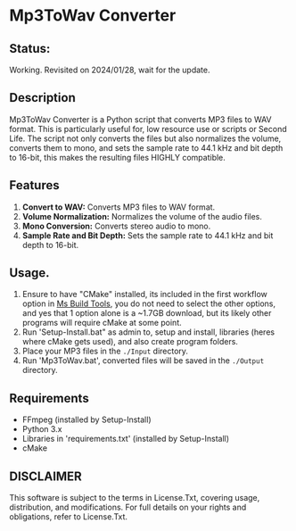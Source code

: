 # Mp3ToWav Converter
## Status:
Working. Revisited on 2024/01/28, wait for the update.  

## Description
Mp3ToWav Converter is a Python script that converts MP3 files to WAV format. This is particularly useful for, low resource use or scripts or Second Life. The script not only converts the files but also normalizes the volume, converts them to mono, and sets the sample rate to 44.1 kHz and bit depth to 16-bit, this makes the resulting files HIGHLY compatible.

## Features
1. **Convert to WAV:** Converts MP3 files to WAV format.
2. **Volume Normalization:** Normalizes the volume of the audio files.
3. **Mono Conversion:** Converts stereo audio to mono.
4. **Sample Rate and Bit Depth:** Sets the sample rate to 44.1 kHz and bit depth to 16-bit.

## Usage.
1. Ensure to have "CMake" installed, its included in the first workflow option in [Ms Build Tools](https://download.visualstudio.microsoft.com/download/pr/94f523ce-4fb4-4d35-83ec-e749572654de/0aae346343e0f03dfe88496cbf3c6fdc2a212f617fd2960daa72727acb97c861/vs_BuildTools.exe), you do not need to select the other options, and yes that 1 option alone is a ~1.7GB download, but its likely other programs will require cMake at some point.
2. Run 'Setup-Install.bat" as admin to, setup and install, libraries (heres where cMake gets used), and also create program folders. 
3. Place your MP3 files in the `./Input` directory.
4. Run 'Mp3ToWav.bat', converted files will be saved in the `./Output` directory.

## Requirements
- FFmpeg (installed by Setup-Install)
- Python 3.x
- Libraries in 'requirements.txt' (installed by Setup-Install)
- cMake

## DISCLAIMER
This software is subject to the terms in License.Txt, covering usage, distribution, and modifications. For full details on your rights and obligations, refer to License.Txt.
